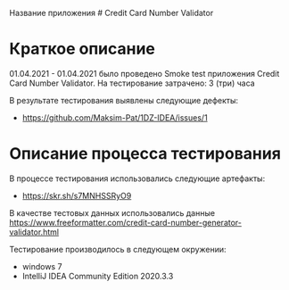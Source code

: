 Название приложения # Credit Card Number Validator

# Краткое описание
01.04.2021 - 01.04.2021 было проведено Smoke test приложения Credit Card Number Validator.
На тестирование затрачено: 3 (три) часа

В результате тестирования выявлены следующие дефекты:
* https://github.com/Maksim-Pat/1DZ-IDEA/issues/1

# Описание процесса тестирования
В процессе тестирования использовались следующие артефакты:
* https://skr.sh/s7MNHSSRyO9


В качестве тестовых данных использовались данные https://www.freeformatter.com/credit-card-number-generator-validator.html

Тестирование производилось в следующем окружении:
* windows 7
* IntelliJ IDEA Community Edition 2020.3.3